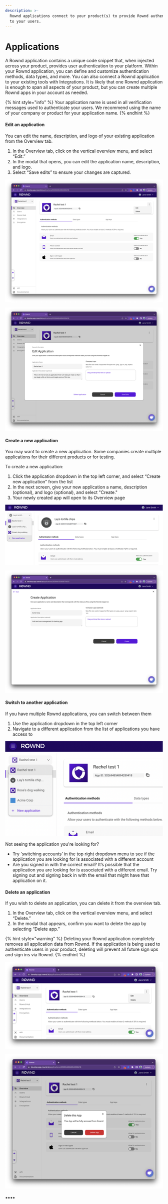 ```yaml
---
description: >-
  Rownd applications connect to your product(s) to provide Rownd authentication
  to your users.
---
```


# Applications

A Rownd application contains a unique code snippet that, when injected across your product, provides user authentication to your platform. Within your Rownd application, you can define and customize authentication methods, data types, and more. You can also connect a Rownd application to your existing tools with Integrations. It is likely that one Rownd application is enough to span all aspects of your product, but you can create multiple Rownd apps in your account as needed.

{% hint style="info" %}
Your application name is used in all verification messages used to authenticate your users. We recommend using the name of your company or product for your application name. &#x20;
{% endhint %}

#### **Edit an application**&#x20;

You can edit the name, description, and logo of your existing application from the Overview tab.&#x20;

1. In the Overview tab, click on the vertical overview menu, and select “Edit.”
2. In the modal that opens, you can edit the application name, description, and logo.&#x20;
3. Select “Save edits” to ensure your changes are captured.&#x20;

![Use the menu in the upper left of the Overview tab to open the Edit application modal.](<../../.gitbook/assets/Edit app.png>)

![The "Edit application" modal.](<../../.gitbook/assets/Edit app 2.png>)



#### **Create a new application**&#x20;

You may want to create a new application. Some companies create multiple applications for their different products or for testing.&#x20;

To create a new application:

1. Click the application dropdown in the top left corner, and select “Create new application” from the list&#x20;
2. In the next screen, give your new application a name, description (optional), and logo (optional), and select "Create."
3. Your newly created app will open to its Overview page&#x20;

![Use the left application dropdown to start making a new Rownd application](<../../.gitbook/assets/image (29).png>)

![Give your application a name, description (optional), and logo (optional), and click "Create"](<../../.gitbook/assets/Create an application.png>)

#### **Switch to another application**&#x20;

If you have multiple Rownd applications, you can switch between them

1. Use the application dropdown in the top left corner
2. Navigate to a different application from the list of applications you have access to

![Use the application switcher dropdown to switch between your apps ](<../../.gitbook/assets/image (4) (2).png>)

Not seeing the application you're looking for?&#x20;

* Try ‘switching accounts’ in the top right dropdown menu to see if the application you are looking for is associated with a different account
* Are you signed in with the correct email? It’s possible that the application you are looking for is associated with a different email. Try signing out and signing back in with the email that might have that application on it.&#x20;

#### **Delete an application**

If you wish to delete an application, you can delete it from the overview tab.

1. In the Overview tab, click on the vertical overview menu, and select “Delete.”
2. In the modal that appears, confirm you want to delete the app by selecting “Delete app.”

{% hint style="warning" %}
Deleting your Rownd application completely removes all application data from Rownd. If the application is being used to authenticate users in your product, deleting will prevent all future sign ups and sign ins via Rownd.&#x20;
{% endhint %}

![Use the menu in the upper left of the Overview tab to open the Delete application modal.](<../../.gitbook/assets/Delete 1.png>)

![Confirm you want to delete the application. ](<../../.gitbook/assets/Delete 2 (1).png>)

#### ****

